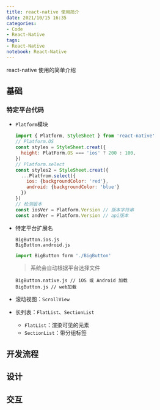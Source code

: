 ```yaml
---
title: react-native 使用简介
date: 2021/10/15 16:35
categories: 
- Code
- React-Native
tags: 
- React-Native
notebook: React-Native
---
```


react-native 使用的简单介绍
<!--more-->



## 基础

### 特定平台代码

- `Platform`模块

  ```javascript
  import { Platform, StyleSheet } from 'react-native'
  // Platform.OS
  const styles = StyleSheet.creat({
    height: PlatForm.OS === 'ios' ? 200 : 100,
  })
  // Platform.select
  const styles2 = StyleSheet.creat({
    ...Platfrom.select({
      ios: {backgroundColor: 'red'},
      android: {backgroundColor: 'blue'}
    })
  })
  // 检测版本
  const iosVer = Platform.Version // 版本字符串
  const andVer = Platform.Version // api版本
  ```

- 特定平台扩展名

  ```文件
  BigButton.ios.js
  BigButton.android.js
  ```

  ```javascript 引入
  import BigButton form './BigButton'
  ```

  > 系统会自动根据平台选择文件

  ```区分web和其他
  BigButton.native.js // iOS 或 Android 加载
  BigButton.js // web加载
  ```

- 滚动视图：`ScrollView`

- 长列表：`FlatList`、`SectionList`

  - `FlatList`：渲染可见的元素
  - `SectionList`：带分组标签

## 开发流程

## 设计



## 交互

